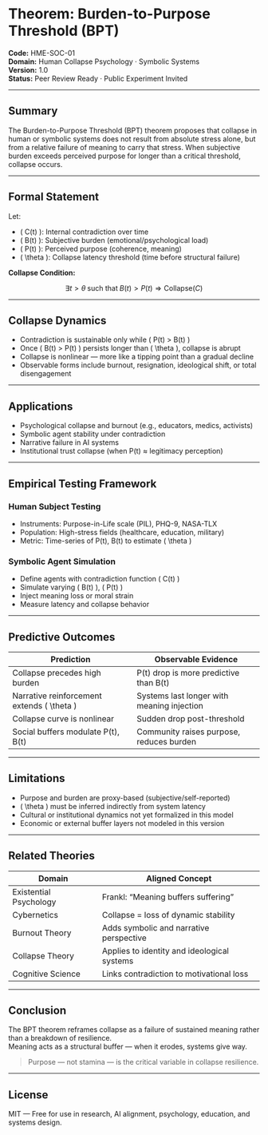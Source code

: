 # Theorem: Burden-to-Purpose Threshold (BPT)

**Code:** HME-SOC-01  
**Domain:** Human Collapse Psychology · Symbolic Systems  
**Version:** 1.0  
**Status:** Peer Review Ready · Public Experiment Invited

---

## Summary

The Burden-to-Purpose Threshold (BPT) theorem proposes that collapse in human or symbolic systems does not result from absolute stress alone, but from a relative failure of meaning to carry that stress. When subjective burden exceeds perceived purpose for longer than a critical threshold, collapse occurs.

---

## Formal Statement

Let:

- \( C(t) \): Internal contradiction over time  
- \( B(t) \): Subjective burden (emotional/psychological load)  
- \( P(t) \): Perceived purpose (coherence, meaning)  
- \( \theta \): Collapse latency threshold (time before structural failure)  

**Collapse Condition:**

$$
\exists t > \theta \; \text{such that} \; B(t) > P(t) \Rightarrow \text{Collapse}(C)
$$

---

## Collapse Dynamics

- Contradiction is sustainable only while \( P(t) > B(t) \)  
- Once \( B(t) > P(t) \) persists longer than \( \theta \), collapse is abrupt  
- Collapse is nonlinear — more like a tipping point than a gradual decline  
- Observable forms include burnout, resignation, ideological shift, or total disengagement

---

## Applications

- Psychological collapse and burnout (e.g., educators, medics, activists)  
- Symbolic agent stability under contradiction  
- Narrative failure in AI systems  
- Institutional trust collapse (when P(t) ≈ legitimacy perception)

---

## Empirical Testing Framework

### Human Subject Testing

- Instruments: Purpose-in-Life scale (PIL), PHQ-9, NASA-TLX  
- Population: High-stress fields (healthcare, education, military)  
- Metric: Time-series of P(t), B(t) to estimate \( \theta \)

### Symbolic Agent Simulation

- Define agents with contradiction function \( C(t) \)  
- Simulate varying \( B(t) \), \( P(t) \)  
- Inject meaning loss or moral strain  
- Measure latency and collapse behavior

---

## Predictive Outcomes

| Prediction                                | Observable Evidence                    |
|------------------------------------------|----------------------------------------|
| Collapse precedes high burden            | P(t) drop is more predictive than B(t) |
| Narrative reinforcement extends \( \theta \) | Systems last longer with meaning injection |
| Collapse curve is nonlinear              | Sudden drop post-threshold             |
| Social buffers modulate P(t), B(t)       | Community raises purpose, reduces burden |

---

## Limitations

- Purpose and burden are proxy-based (subjective/self-reported)  
- \( \theta \) must be inferred indirectly from system latency  
- Cultural or institutional dynamics not yet formalized in this model  
- Economic or external buffer layers not modeled in this version

---

## Related Theories

| Domain                 | Aligned Concept                         |
|------------------------|------------------------------------------|
| Existential Psychology | Frankl: “Meaning buffers suffering”      |
| Cybernetics            | Collapse = loss of dynamic stability     |
| Burnout Theory         | Adds symbolic and narrative perspective  |
| Collapse Theory        | Applies to identity and ideological systems |
| Cognitive Science      | Links contradiction to motivational loss |

---

## Conclusion

The BPT theorem reframes collapse as a failure of sustained meaning rather than a breakdown of resilience.  
Meaning acts as a structural buffer — when it erodes, systems give way.

> Purpose — not stamina — is the critical variable in collapse resilience.

---

## License

MIT — Free for use in research, AI alignment, psychology, education, and systems design.
